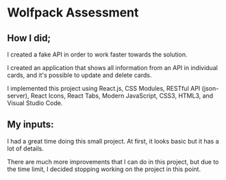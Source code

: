 # Wolfpack Assessment



## How I did;

I created a fake API in order to work faster towards the solution.

I created an application that shows all information from an API in individual cards, 
and it's possible to update and delete cards.

I implemented this project using React.js, CSS Modules, RESTful API (json-server), React Icons, 
React Tabs, Modern JavaScript, CSS3, HTML3, and Visual Studio Code.

## My inputs:

I had a great time doing this small project. At first, it looks basic but it has
a lot of details.

There are much more improvements that I can do in this project, but due to the time
limit, I decided stopping working on the project in this point.
